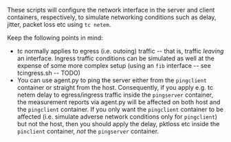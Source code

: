 These scripts will configure the network interface in the server and client
containers, respectively, to simulate networking conditions such as delay,
jitter, packet loss etc using `tc netem`.

Keep the following points in mind:
 - tc normally applies to egress (i.e. outoing) traffic -- that is, traffic
   *leaving* an interface. Ingress traffic conditions can be simulated as well
   at the expense of some more complex setup (using an `fib` interface -- see
   tcingress.sh -- TODO)
 - You can use agent.py to ping the server either from the `pingclient`
   container or straight from the host. Consequently, if you apply e.g. tc netem
   delay to egress/ingress traffic inside the `pingserver` container, the
   measurement reports via agent.py will be affected on both host and the
   `pingclient` container. If you only want the `pingclient` container to be
   affected (i.e. simulate adverse network conditions only for `pingclient`)
   but not the host, then you should apply the delay, pktloss etc inside the
   `pinclient` container, *not* the `pingserver` container.


